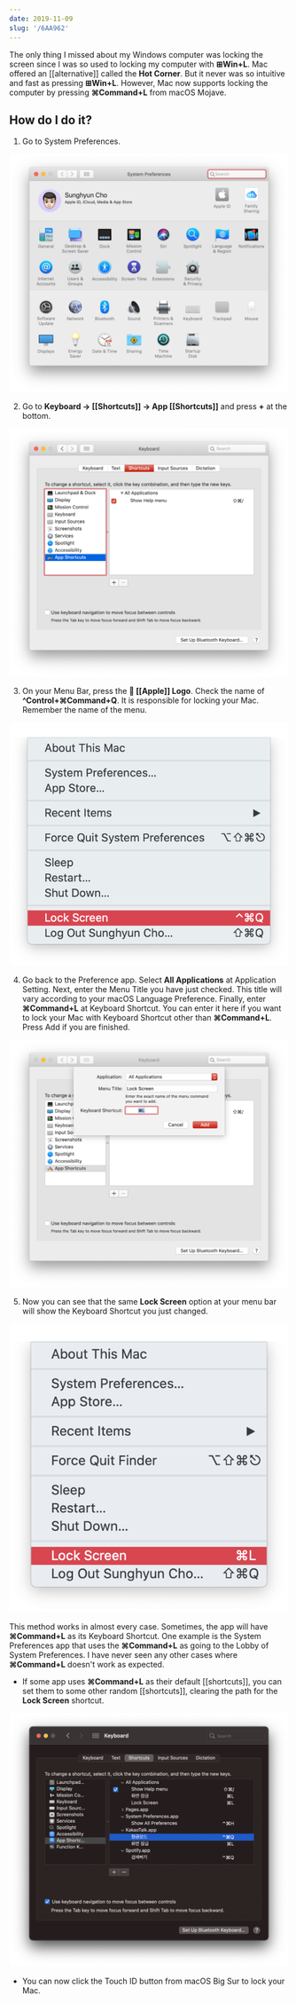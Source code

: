 ```yaml
---
date: 2019-11-09
slug: '/6AA962'
---
```


The only thing I missed about my Windows computer was locking the screen since I was so used to locking my computer with **⊞Win+L**. Mac offered an [[alternative]] called the **Hot Corner**. But it never was so intuitive and fast as pressing **⊞Win+L**. However, Mac now supports locking the computer by pressing **⌘Command+L** from macOS Mojave.

## How do I do it?

1. Go to System Preferences.

![Go to System Preferences.](../assets/F85C1B.png)

2. Go to **Keyboard → [[Shortcuts]] → App [[Shortcuts]]** and press **+** at the bottom.

![Keyboard → Shortcuts → App Shortcuts](../assets/348DC5.png)

3. On your Menu Bar, press the ** [[Apple]] Logo**. Check the name of **^Control+⌘Command+Q**. It is responsible for locking your Mac. Remember the name of the menu.

![Menu Bar](../assets/2AC5DC.png)

4. Go back to the Preference app. Select **All Applications** at Application Setting. Next, enter the Menu Title you have just checked. This title will vary according to your macOS Language Preference. Finally, enter **⌘Command+L** at Keyboard Shortcut. You can enter it here if you want to lock your Mac with Keyboard Shortcut other than **⌘Command+L**. Press Add if you are finished.

![All Applications](../assets/833630.png)

5. Now you can see that the same **Lock Screen** option at your menu bar will show the Keyboard Shortcut you just changed.

![Menu Bar After](../assets/CB65CE.png)

This method works in almost every case. Sometimes, the app will have **⌘Command+L** as its Keyboard Shortcut. One example is the System Preferences app that uses the **⌘Command+L** as going to the Lobby of System Preferences. I have never seen any other cases where **⌘Command+L** doesn't work as expected.

- If some app uses **⌘Command+L** as their default [[shortcuts]], you can set them to some other random [[shortcuts]], clearing the path for the **Lock Screen** shortcut.

![Shortcuts Setting](../assets/888669.png)

- You can now click the Touch ID button from macOS Big Sur to lock your Mac.
